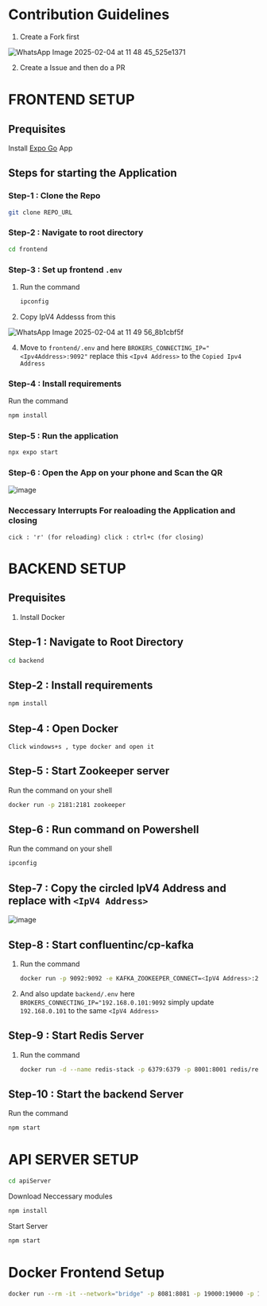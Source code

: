 # Contribution Guidelines 
  1. Create a Fork first
     
![WhatsApp Image 2025-02-04 at 11 48 45_525e1371](https://github.com/user-attachments/assets/f216e854-db60-4e13-ac9c-efdda0549e6f)

  2. Create a Issue and then do a PR


# FRONTEND SETUP

## Prequisites 
Install [Expo Go](https://expo.dev/go) App


## Steps for starting the Application

### Step-1 : Clone the Repo 
```bash
git clone REPO_URL
```

### Step-2 : Navigate to root directory
```bash
cd frontend
```

### Step-3 : Set up frontend `.env`
1. Run the command 
    ```bash
    ipconfig
    ```
2. Copy IpV4 Addesss from this
   
![WhatsApp Image 2025-02-04 at 11 49 56_8b1cbf5f](https://github.com/user-attachments/assets/755bfac4-c457-40b6-a070-4ae4dc4026d2)


4. Move to `frontend/.env` and here `BROKERS_CONNECTING_IP="<Ipv4Address>:9092"` replace
this `<Ipv4 Address>` to the `Copied Ipv4 Address`


### Step-4 : Install requirements
Run the command
```bash
npm install
```



### Step-5 : Run the application
```bash
npx expo start
```

### Step-6 : Open the App on your phone and Scan the QR

![image](https://github.com/user-attachments/assets/98fd243c-4bcb-4027-bb42-b69b98971236)


### Neccessary Interrupts For realoading the Application and closing

`
cick : 'r' (for reloading)
click : ctrl+c (for closing)
`


# BACKEND SETUP

## Prequisites 
  1. Install Docker

## Step-1 : Navigate to Root Directory 
```bash
cd backend
```
## Step-2 : Install requirements
```bash
npm install
```

## Step-4 : Open Docker
`Click windows+s , type docker and open it`

## Step-5 : Start Zookeeper server
Run the command on your shell
```bash
docker run -p 2181:2181 zookeeper
```

## Step-6 : Run command on Powershell
Run the command on your shell
```bash
ipconfig
```

## Step-7 : Copy the circled IpV4 Address and replace with `<IpV4 Address>`

![image](https://github.com/user-attachments/assets/241febc5-572b-488c-9a38-77e3bd0cb8d8)


## Step-8 : Start confluentinc/cp-kafka
1. Run the command
    ```bash
    docker run -p 9092:9092 -e KAFKA_ZOOKEEPER_CONNECT=<IpV4 Address>:2181 -e KAFKA_ADVERTISED_LISTENERS=PLAINTEXT://<IpV4 Address>:9092 -e KAFKA_LISTENER_SECURITY_PROTOCOL=PLAINTEXT -e KAFKA_LISTENER_PORT=9092 -e KAFKA_OFFSETS_TOPIC_REPLICATION_FACTOR=1 confluentinc/cp-kafka
    ```

2. And also update `backend/.env` here `BROKERS_CONNECTING_IP="192.168.0.101:9092` simply update `192.168.0.101` to the same `<IpV4 Address>`

## Step-9 : Start Redis Server
1. Run the command 
    ```bash
    docker run -d --name redis-stack -p 6379:6379 -p 8001:8001 redis/redis-stack:latest
    ```

    

## Step-10 : Start the backend Server
Run the command
```bash
npm start
```

# API SERVER SETUP

```bash
cd apiServer
```
Download Neccessary modules
```bash
npm install
```
Start Server
```bash
npm start
```


# Docker Frontend Setup

```bash
docker run --rm -it --network="bridge" -p 8081:8081 -p 19000:19000 -p 19001:19001 -p 19002:19002 -e REACT_NATIVE_PACKAGER_HOSTNAME=<Ipv4 Address> -v "D:\Data\mapelite-test\maplite\frontend:/app" <your-image> npx expo start --host lan
```